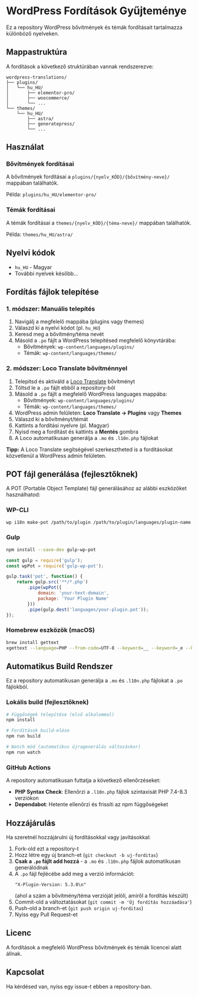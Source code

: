 # WordPress Fordítások Gyűjteménye

Ez a repository WordPress bővítmények és témák fordításait tartalmazza különböző nyelveken.

## Mappastruktúra

A fordítások a következő struktúrában vannak rendszerezve:

```
wordpress-translations/
├── plugins/
│   └── hu_HU/
│       ├── elementor-pro/
│       ├── woocommerce/
│       └── ...
└── themes/
    └── hu_HU/
        ├── astra/
        ├── generatepress/
        └── ...
```

## Használat

### Bővítmények fordításai

A bővítmények fordításai a `plugins/{nyelv_KÓD}/{bővítmény-neve}/` mappában találhatók.

Példa: `plugins/hu_HU/elementor-pro/`

### Témák fordításai

A témák fordításai a `themes/{nyelv_KÓD}/{téma-neve}/` mappában találhatók.

Példa: `themes/hu_HU/astra/`

## Nyelvi kódok

- `hu_HU` - Magyar
- További nyelvek később...

## Fordítás fájlok telepítése

### 1. módszer: Manuális telepítés

1. Navigálj a megfelelő mappába (plugins vagy themes)
2. Válaszd ki a nyelvi kódot (pl. `hu_HU`)
3. Keresd meg a bővítmény/téma nevét
4. Másold a `.po` fájlt a WordPress telepítésed megfelelő könyvtárába:
   - Bővítmények: `wp-content/languages/plugins/`
   - Témák: `wp-content/languages/themes/`

### 2. módszer: Loco Translate bővítménnyel

1. Telepítsd és aktiváld a [Loco Translate](https://wordpress.org/plugins/loco-translate/) bővítményt
2. Töltsd le a `.po` fájlt ebből a repository-ból
3. Másold a `.po` fájlt a megfelelő WordPress languages mappába:
   - Bővítmények: `wp-content/languages/plugins/`
   - Témák: `wp-content/languages/themes/`
4. WordPress admin felületen: **Loco Translate → Plugins** vagy **Themes**
5. Válaszd ki a bővítményt/témát
6. Kattints a fordítási nyelvre (pl. Magyar)
7. Nyisd meg a fordítást és kattints a **Mentés** gombra
8. A Loco automatikusan generálja a `.mo` és `.l10n.php` fájlokat

**Tipp:** A Loco Translate segítségével szerkesztheted is a fordításokat közvetlenül a WordPress admin felületen.

## POT fájl generálása (fejlesztőknek)

A POT (Portable Object Template) fájl generálásához az alábbi eszközöket használhatod:

### WP-CLI
```bash
wp i18n make-pot /path/to/plugin /path/to/plugin/languages/plugin-name.pot
```

### Gulp
```bash
npm install --save-dev gulp-wp-pot
```

```javascript
const gulp = require('gulp');
const wpPot = require('gulp-wp-pot');

gulp.task('pot', function() {
    return gulp.src('**/*.php')
        .pipe(wpPot({
            domain: 'your-text-domain',
            package: 'Your Plugin Name'
        }))
        .pipe(gulp.dest('languages/your-plugin.pot'));
});
```

### Homebrew eszközök (macOS)
```bash
brew install gettext
xgettext --language=PHP --from-code=UTF-8 --keyword=__ --keyword=_e --keyword=_n:1,2 --keyword=_x:1,2c --keyword=_ex:1,2c --keyword=esc_attr__ --keyword=esc_attr_e --keyword=esc_attr_x:1,2c --keyword=esc_html__ --keyword=esc_html_e --keyword=esc_html_x:1,2c -o languages/plugin-name.pot **/*.php
```

## Automatikus Build Rendszer

Ez a repository automatikusan generálja a `.mo` és `.l10n.php` fájlokat a `.po` fájlokból.

### Lokális build (fejlesztőknek)

```bash
# Függőségek telepítése (első alkalommal)
npm install

# Fordítások build-elése
npm run build

# Watch mód (automatikus újragenerálás változáskor)
npm run watch
```

### GitHub Actions

A repository automatikusan futtatja a következő ellenőrzéseket:

- **PHP Syntax Check**: Ellenőrzi a `.l10n.php` fájlok szintaxisát PHP 7.4-8.3 verziókon
- **Dependabot**: Hetente ellenőrzi és frissíti az npm függőségeket

## Hozzájárulás

Ha szeretnél hozzájárulni új fordításokkal vagy javításokkal:

1. Fork-old ezt a repository-t
2. Hozz létre egy új branch-et (`git checkout -b uj-forditas`)
3. **Csak a `.po` fájlt add hozzá** - a `.mo` és `.l10n.php` fájlok automatikusan generálódnak
4. A `.po` fájl fejlécébe add meg a verzió információt:
   ```
   "X-Plugin-Version: 5.3.0\n"
   ```
   (ahol a szám a bővítmény/téma verzióját jelöli, amiről a fordítás készült)
5. Commit-old a változtatásokat (`git commit -m 'Új fordítás hozzáadása'`)
6. Push-old a branch-et (`git push origin uj-forditas`)
7. Nyiss egy Pull Request-et

## Licenc

A fordítások a megfelelő WordPress bővítmények és témák licencei alatt állnak.

## Kapcsolat

Ha kérdésed van, nyiss egy issue-t ebben a repository-ban.
